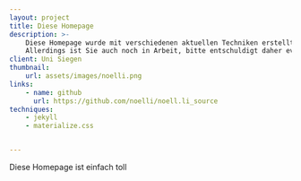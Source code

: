 ```yaml
---
layout: project
title: Diese Homepage
description: >-
    Diese Homepage wurde mit verschiedenen aktuellen Techniken erstellt.
    Allerdings ist Sie auch noch in Arbeit, bitte entschuldigt daher eventuelle Fehler.
client: Uni Siegen
thumbnail:
    url: assets/images/noelli.png
links:
    - name: github
      url: https://github.com/noelli/noell.li_source
techniques:
    - jekyll
    - materialize.css


---
```


<!-- ToDo: Add translated description, etc. -->

Diese Homepage ist einfach toll